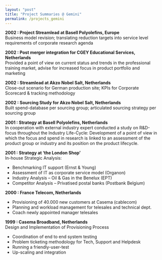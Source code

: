 ```yaml
---
layout: "post"
title: "Project Summaries @ Gemini"
permalink: /projects_gemini
---
```


**2002 : Project Streamlead at Basell Polyolefins, Europe**  
Business model revision; translating reduction targets into service level requirements of corporate research agenda

**2002 : Post merger integration for CGEY Educational Services, Netherlands**  
Provided a point of view on current status and trends in the professional training market, advise for increased focus in product portfolio and marketing

**2002 : Streamlead at Akzo Nobel Salt, Netherlands**  
Close-out scenario for German production site; KPIs for Corporate Scorecard & tracking methodology

**2002 : Sourcing Study for Akzo Nobel Salt, Netherlands**  
Built spend-database per sourcing group; articulated sourcing strategy per sourcing group

**2001 : Strategy at Basell Polyolefins, Netherlands**  
In cooperation with external industry expert conducted a study on R&D-focus throughout the Industry Life-Cycle: Development of a point of view in which the focus and spend in research is linked to an assessment of the product group or industry and its position on the product lifecycle.

**2001 : Strategy at ‘the London Shop’**  
In-house Strategic Analysis:
 - Benchmarking IT support (Ernst & Young)
 - Assessment of IT as corporate service model (Organon)
 - Industry Analysis – Oil & Gas in the Benelux (EPT)
 - Competitor Analysis – Privatised postal banks (Postbank Belgium)

**2000 : France Telecom, Netherlands**  
 - Provisioning of 40.000 new customers at Casema (cablecom)
 - Planning and workload management for telesales and technical dept.
 - Coach  newly appointed manager telesales

**1999 : Casema Broadband, Netherlands**  
Design and Implementation of Provisioning Process
 - Coordination of end to end system testing
 - Problem ticketing methodology for Tech, Support and Helpdesk
 - Running a friendly-user-test
 - Up-scaling and integration
